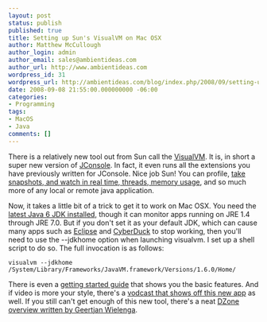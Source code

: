 ```yaml
---
layout: post
status: publish
published: true
title: Setting up Sun's VisualVM on Mac OSX
author: Matthew McCullough
author_login: admin
author_email: sales@ambientideas.com
author_url: http://www.ambientideas.com
wordpress_id: 31
wordpress_url: http://ambientideas.com/blog/index.php/2008/09/setting-up-suns-visualvm-on-mac-osx/
date: 2008-09-08 21:55:00.000000000 -06:00
categories:
- Programming
tags:
- MacOS
- Java
comments: []
---
```

<p>There is a relatively new tool out from Sun call the <a href="https://visualvm.dev.java.net" target="_blank">VisualVM</a>. It is, in short a super new version of <a href="http://java.sun.com/developer/technicalArticles/J2SE/jconsole.html" target="_blank">JConsole</a>. In fact, it even runs all the extensions you have previously written for JConsole. Nice job Sun! You can profile, <a href="https://visualvm.dev.java.net/features.html" target="_blank">take snapshots, and watch in real time, threads, memory usage</a>, and so much more of any local or remote java application.</p>
<p>Now, it takes a little bit of a trick to get it to work on Mac OSX. You need the <a href="http://developer.apple.com/java/download/" target="_blank">latest Java 6 JDK installed,</a> though it can monitor apps running on JRE 1.4 through JRE 7.0. But if you don't set it as your default JDK, which can cause many apps such as <a href="http://www.eclipse.org" target="_blank">Eclipse</a> and <a href="http://cyberduck.ch/" target="_blank">CyberDuck</a> to stop working, then you'll need to use the --jdkhome option when launching visualvm. I set up a shell script to do so. The full invocation is as follows:</p>
<p><code>visualvm --jdkhome /System/Library/Frameworks/JavaVM.framework/Versions/1.6.0/Home/</code></p>
<p>There is even a <a href="https://visualvm.dev.java.net/gettingstarted.html" target="_blank">getting started guide</a> that shows you the basic features. And if video is more your style, there's a <a href="http://java.sun.com/javaone/sf/media_shell.jsp?id=FRdamp267672" target="_blank">vodcast that shows off this new app</a> as well. If you still can't get enough of this new tool, there's a neat <a href="http://java.dzone.com/news/visual-vm-free-and-open-source" target="_blank">DZone overview written by Geertjan Wielenga</a>.</p>
